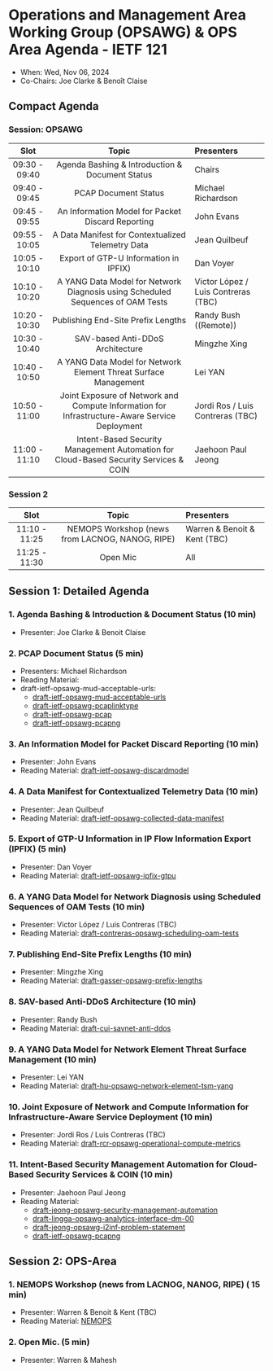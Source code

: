 # Operations and Management Area Working Group (OPSAWG) & OPS Area Agenda - IETF 121

* When: Wed, Nov 06, 2024
* Co-Chairs: Joe Clarke & Benoît Claise

## Compact Agenda

### Session: OPSAWG 

| Slot          | Topic                                    | Presenters |
|:-------------:|:---------------------------------------:|:-----------|
| 09:30 - 09:40 | Agenda Bashing & Introduction & Document Status  | Chairs     |
| 09:40 - 09:45 | PCAP Document Status | Michael Richardson     | Michael Richardson |
| 09:45 - 09:55 | An Information Model for Packet Discard Reporting | John Evans     |
| 09:55 - 10:05 | A Data Manifest for Contextualized Telemetry Data | Jean Quilbeuf |
| 10:05 - 10:10 | Export of GTP-U Information in IPFIX) | Dan Voyer|
| 10:10 - 10:20 | A YANG Data Model for Network Diagnosis using Scheduled Sequences of OAM Tests  | Victor López / Luis Contreras (TBC)     |
| 10:20 - 10:30 | Publishing End-Site Prefix Lengths  | Randy Bush ((Remote))     |
| 10:30 - 10:40 | SAV-based Anti-DDoS Architecture  | Mingzhe Xing    |
| 10:40 - 10:50 | A YANG Data Model for Network Element Threat Surface Management  | Lei YAN    |
| 10:50 - 11:00 | Joint Exposure of Network and Compute Information for Infrastructure-Aware Service Deployment  | Jordi Ros / Luis Contreras (TBC)   |
| 11:00 - 11:10 | Intent-Based Security Management Automation for Cloud-Based Security Services & COIN  | Jaehoon Paul Jeong   |



### Session 2

| Slot          |Topic                                    | Presenters |
|:-------------:|:---------------------------------------:|:-----------|
| 11:10 - 11:25 | NEMOPS Workshop (news from LACNOG, NANOG, RIPE)  | Warren & Benoit & Kent (TBC) |
| 11:25 - 11:30 | Open Mic                                |          All     |


## Session 1: Detailed Agenda

### 1. Agenda Bashing & Introduction & Document Status (10 min)

* Presenter: Joe Clarke & Benoit Claise

### 2. PCAP Document Status (5 min)

 * Presenters: Michael Richardson
 * Reading Material:
 * draft-ietf-opsawg-mud-acceptable-urls:
   + [draft-ietf-opsawg-mud-acceptable-urls](https://datatracker.ietf.org/doc/draft-ietf-opsawg-mud-acceptable-urls/)
   + [draft-ietf-opsawg-pcaplinktype](https://datatracker.ietf.org/doc/draft-ietf-opsawg-pcaplinktype/)
   + [draft-ietf-opsawg-pcap](https://datatracker.ietf.org/doc/draft-ietf-opsawg-pcap/)
   + [draft-ietf-opsawg-pcapng](https://datatracker.ietf.org/doc/draft-ietf-opsawg-pcapng/)
   
### 3. An Information Model for Packet Discard Reporting (10 min)

 * Presenter: John Evans
 * Reading Material: [draft-ietf-opsawg-discardmodel](https://datatracker.ietf.org/doc/html/draft-ietf-opsawg-discardmodel)

### 4. A Data Manifest for Contextualized Telemetry Data (10 min)

 * Presenter: Jean Quilbeuf
 * Reading Material: [draft-ietf-opsawg-collected-data-manifest](https://datatracker.ietf.org/doc/draft-ietf-opsawg-collected-data-manifest/)

### 5. Export of GTP-U Information in IP Flow Information Export (IPFIX) (5 min)

 * Presenter: Dan Voyer
 * Reading Material: [draft-ietf-opsawg-ipfix-gtpu]([https://datatracker.ietf.org/doc/draft-ietf-nmop-network-incident-yang/](https://datatracker.ietf.org/doc/draft-ietf-opsawg-ipfix-gtpu/))

### 6. A YANG Data Model for Network Diagnosis using Scheduled Sequences of OAM Tests (10 min)

 * Presenter: Victor López / Luis Contreras (TBC)
 * Reading Material: [draft-contreras-opsawg-scheduling-oam-tests](https://datatracker.ietf.org/doc/draft-contreras-opsawg-scheduling-oam-tests/)

### 7. Publishing End-Site Prefix Lengths (10 min)

 * Presenter: Mingzhe Xing
 * Reading Material: [draft-gasser-opsawg-prefix-lengths](https://datatracker.ietf.org/doc/html/draft-gasser-opsawg-prefix-lengths)

### 8. SAV-based Anti-DDoS Architecture (10 min)

 * Presenter: Randy Bush
 * Reading Material: [draft-cui-savnet-anti-ddos](https://datatracker.ietf.org/doc/draft-cui-savnet-anti-ddos/)

### 9. A YANG Data Model for Network Element Threat Surface Management (10 min)

 * Presenter: Lei YAN
 * Reading Material: [draft-hu-opsawg-network-element-tsm-yang](https://datatracker.ietf.org/doc/draft-hu-opsawg-network-element-tsm-yang/)

### 10. Joint Exposure of Network and Compute Information for Infrastructure-Aware Service Deployment (10 min)

 * Presenter: Jordi Ros / Luis Contreras (TBC)
 * Reading Material: [draft-rcr-opsawg-operational-compute-metrics]([https://datatracker.ietf.org/doc/draft-hu-opsawg-network-element-tsm-yang/](https://datatracker.ietf.org/doc/draft-rcr-opsawg-operational-compute-metrics/))

### 11. Intent-Based Security Management Automation for Cloud-Based Security Services & COIN (10 min)

 * Presenter: Jaehoon Paul Jeong
 * Reading Material:
   + [draft-jeong-opsawg-security-management-automation]([https://datatracker.ietf.org/doc/draft-ietf-opsawg-mud-acceptable-urls/](https://datatracker.ietf.org/doc/draft-jeong-opsawg-security-management-automation/))
   + [draft-lingga-opsawg-analytics-interface-dm-00]([https://datatracker.ietf.org/doc/draft-ietf-opsawg-pcaplinktype/](https://datatracker.ietf.org/doc/draft-lingga-opsawg-analytics-interface-dm/))
   + [draft-jeong-opsawg-i2inf-problem-statement]([https://datatracker.ietf.org/doc/draft-ietf-opsawg-pcap/](https://datatracker.ietf.org/doc/draft-jeong-opsawg-i2inf-problem-statement/))
   + [draft-ietf-opsawg-pcapng](https://datatracker.ietf.org/doc/draft-ietf-opsawg-pcapng/)

## Session 2: OPS-Area

### 1. NEMOPS Workshop (news from LACNOG, NANOG, RIPE)  ( 15 min)

* Presenter: Warren & Benoit & Kent (TBC)
* Reading Material: [NEMOPS](https://www.iab.org/announcements/call-for-papers-nemops-workshop/)

### 2. Open Mic. (5 min)

 * Presenter: Warren & Mahesh



